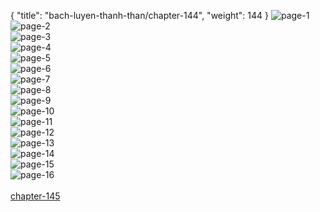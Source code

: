 { "title": "bach-luyen-thanh-than/chapter-144", "weight": 144 }
<img src="bach-luyen-thanh-than_0144_01-da303c353a12fc5b259550c911a4dc7e.webp" alt="page-1" origin="http://storage.fshare.vn/Test-vechai/1504756488-Bach-Luyen-Thanh-Than-Chapter-140-Hamtruyenvn-ve-chai-02.jpg"><br/>
<img src="bach-luyen-thanh-than_0144_02-c0b0af07f3dd85b752aa8aeff920839a.webp" alt="page-2" origin="http://storage.fshare.vn/Test-vechai/1504756488-Bach-Luyen-Thanh-Than-Chapter-140-Hamtruyenvn-ve-chai-03.jpg"><br/>
<img src="bach-luyen-thanh-than_0144_03-2556d16d210219f17704015b78cd7f01.webp" alt="page-3" origin="http://storage.fshare.vn/Test-vechai/1504756488-Bach-Luyen-Thanh-Than-Chapter-140-Hamtruyenvn-ve-chai-04.jpg"><br/>
<img src="bach-luyen-thanh-than_0144_04-acbfd021004457be9aa81a3278230c3c.webp" alt="page-4" origin="http://storage.fshare.vn/Test-vechai/1504756488-Bach-Luyen-Thanh-Than-Chapter-140-Hamtruyenvn-ve-chai-05.jpg"><br/>
<img src="bach-luyen-thanh-than_0144_05-f448ce88a527e0801696ce6340076047.webp" alt="page-5" origin="http://storage.fshare.vn/Test-vechai/1504756488-Bach-Luyen-Thanh-Than-Chapter-140-Hamtruyenvn-ve-chai-06.jpg"><br/>
<img src="bach-luyen-thanh-than_0144_06-44212e071c75afb99ee8fb91584d9a90.webp" alt="page-6" origin="http://storage.fshare.vn/Test-vechai/1504756488-Bach-Luyen-Thanh-Than-Chapter-140-Hamtruyenvn-ve-chai-07.jpg"><br/>
<img src="bach-luyen-thanh-than_0144_07-e3965f63d758d83d35c9baee3a25bbfa.webp" alt="page-7" origin="http://storage.fshare.vn/Test-vechai/1504756488-Bach-Luyen-Thanh-Than-Chapter-140-Hamtruyenvn-ve-chai-08.jpg"><br/>
<img src="bach-luyen-thanh-than_0144_08-090c282e9440f8836c99a2f9473fa7cd.webp" alt="page-8" origin="http://storage.fshare.vn/Test-vechai/1504756488-Bach-Luyen-Thanh-Than-Chapter-140-Hamtruyenvn-ve-chai-09.jpg"><br/>
<img src="bach-luyen-thanh-than_0144_09-ac066f04ca52482b26331324b710226a.webp" alt="page-9" origin="http://storage.fshare.vn/Test-vechai/1504756488-Bach-Luyen-Thanh-Than-Chapter-140-Hamtruyenvn-ve-chai-10.jpg"><br/>
<img src="bach-luyen-thanh-than_0144_10-e6ef25081e25a9480bcf5f7efcd1cc63.webp" alt="page-10" origin="http://storage.fshare.vn/Test-vechai/1504756488-Bach-Luyen-Thanh-Than-Chapter-140-Hamtruyenvn-ve-chai-11.jpg"><br/>
<img src="bach-luyen-thanh-than_0144_11-61042449d6361a4ab6da73f8c35fadf8.webp" alt="page-11" origin="http://storage.fshare.vn/Test-vechai/1504756488-Bach-Luyen-Thanh-Than-Chapter-140-Hamtruyenvn-ve-chai-12.jpg"><br/>
<img src="bach-luyen-thanh-than_0144_12-6d8cf5bb2002e4c4a57b3317bd83ebce.webp" alt="page-12" origin="http://storage.fshare.vn/Test-vechai/1504756488-Bach-Luyen-Thanh-Than-Chapter-140-Hamtruyenvn-ve-chai-13.jpg"><br/>
<img src="bach-luyen-thanh-than_0144_13-6695f84345a2ac6fced8772003db0718.webp" alt="page-13" origin="http://storage.fshare.vn/Test-vechai/1504756488-Bach-Luyen-Thanh-Than-Chapter-140-Hamtruyenvn-ve-chai-14.jpg"><br/>
<img src="bach-luyen-thanh-than_0144_14-12839c87762347a78b207b00086603a0.webp" alt="page-14" origin="http://storage.fshare.vn/Test-vechai/1504756488-Bach-Luyen-Thanh-Than-Chapter-140-Hamtruyenvn-ve-chai-15.jpg"><br/>
<img src="bach-luyen-thanh-than_0144_15-882863e3d8601255572dc8b6a6b094ac.webp" alt="page-15" origin="http://storage.fshare.vn/Test-vechai/1504756488-Bach-Luyen-Thanh-Than-Chapter-140-Hamtruyenvn-ve-chai-16.jpg"><br/>
<img src="bach-luyen-thanh-than_0144_16-058f0a2a6d2b30c80667c6848098edb9.webp" alt="page-16" origin="http://storage.fshare.vn/Test-vechai/1504756488-Bach-Luyen-Thanh-Than-Chapter-140-Hamtruyenvn-ve-chai-17.jpg"><br/>
<br/><a class="nextchap" href="/bach-luyen-thanh-than/chapter-145">chapter-145</a>
